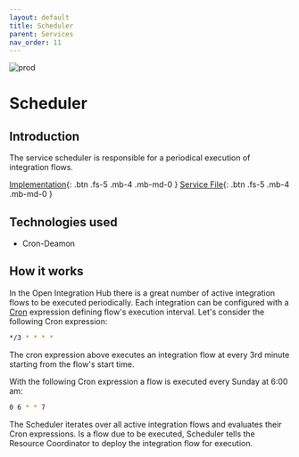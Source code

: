 ```yaml
---
layout: default
title: Scheduler
parent: Services
nav_order: 11
---
```


<!-- Description Guidelines

Please note:
Use the full links to reference other files or images! Relative links will not work under our theme settings settings.
-->

<!-- please choose the appropriate batch and delete/comment the others  -->
![prod](https://img.shields.io/badge/Status-Production-brightgreen.svg)

# **Scheduler** <!-- make sure spelling is consistent with other sources and within this document -->

## Introduction

<!-- 2 sentences: what does it do and how -->
The service scheduler is responsible for a periodical execution of integration flows.

<!-- [API Reference](){: .btn .fs-5 .mb-4 .mb-md-0 } -->
[Implementation](https://github.com/openintegrationhub/openintegrationhub/tree/master/services/scheduler){: .btn .fs-5 .mb-4 .mb-md-0 }
[Service File](https://github.com/openintegrationhub/openintegrationhub/tree/master/lib/scheduler){: .btn .fs-5 .mb-4 .mb-md-0 }

## Technologies used

<!-- please name and elaborate on other technologies or standards the service uses -->
- Cron-Deamon

## How it works
<!-- describe core functionalities and underlying concepts in more detail -->

In the Open Integration Hub there is a great number of active integration flows
to be executed periodically. Each integration can be configured with a
[Cron](https://en.wikipedia.org/wiki/Cron) expression defining flow's execution
interval. Let's consider the following Cron expression:

````sh
*/3 * * * *
````

The cron expression above executes an integration flow at every 3rd
minute starting from the flow's start time.

With the following Cron expression a flow is executed every Sunday at 6:00 am:

````sh
0 6 * * 7
````

The Scheduler iterates over all active integration flows and evaluates
their Cron expressions. Is a flow due to be executed, Scheduler tells the
Resource Coordinator to deploy the integration flow for execution.
